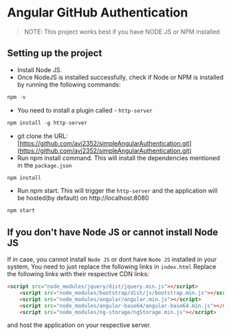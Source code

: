 # Angular GitHub Authentication

> NOTE: This project works best if you have NODE JS or NPM installed

## Setting up the project
- Install Node JS.
- Once NodeJS is installed successfully, check if Node or NPM is installed by running the following commands:

```js
npm -v
```
- You need to install a plugin called - `http-server`
```js
npm install -g http-server
``` 
- git clone the URL: [https://github.com/avj2352/simpleAngularAuthentication.git](https://github.com/avj2352/simpleAngularAuthentication.git)
- Run npm install command. This will install the dependencies mentioned in the `package.json`
```js
npm install
```
- Run npm start. This will trigger the `http-server` and the application will be hosted(by default) on http://localhost:8080
```js
npm start
```

## If you don't have Node JS or cannot install Node JS

If in case, you cannot install `Node JS` or dont have `Node JS` installed in your system, You need to just replace the following links in `index.html`
Replace the following links with their respective CDN links:

```html
<script src="node_modules/jquery/dist/jquery.min.js"></script>
    <script src="node_modules/bootstrap/dist/js/bootstrap.min.js"></script>
    <script src="node_modules/angular/angular.min.js"></script>
    <script src="node_modules/angular-base64/angular-base64.min.js"></script>
    <script src="node_modules/ng-storage/ngStorage.min.js"></script>
```

and host the application on your respective server.

